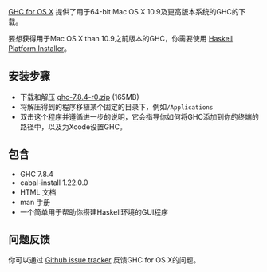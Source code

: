 [GHC for OS X](http://ghcformacosx.github.io/) 提供了用于64-bit Mac OS X 10.9及更高版本系统的GHC的下载。

要想获得用于Mac OS X than 10.9之前版本的GHC，你需要使用 [Haskell Platform Installer](https://www.haskell.org/platform/mac.html)。

## 安装步骤

* 下载和解压 [ghc-7.8.4-r0.zip](https://github.com/ghcformacosx/ghc-dot-app/releases/download/v7.8.4-r0/ghc-7.8.4-r0.zip) (165MB)
* 将解压得到的程序移植某个固定的目录下，例如`/Applications`
* 双击这个程序并遵循进一步的说明，它会指导你如何将GHC添加到你的终端的路径中，以及为Xcode设置GHC。

## 包含

* GHC 7.8.4
* cabal-install 1.22.0.0
* HTML 文档
* man 手册
* 一个简单用于帮助你搭建Haskell环境的GUI程序

## 问题反馈

你可以通过 [Github issue tracker](https://github.com/ghcformacosx/ghc-dot-app/issues)
反馈GHC for OS X的问题。
